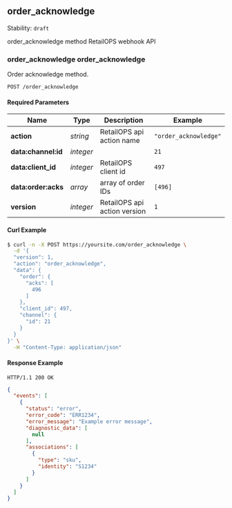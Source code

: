 ## <a name="resource-order_acknowledge_v1">order_acknowledge</a>

Stability: `draft`

order_acknowledge method RetailOPS webhook API

### order_acknowledge order_acknowledge

Order acknowledge method.

```
POST /order_acknowledge
```

#### Required Parameters

| Name | Type | Description | Example |
| ------- | ------- | ------- | ------- |
| **action** | *string* | RetailOPS api action name | `"order_acknowledge"` |
| **data:channel:id** | *integer* |  | `21` |
| **data:client_id** | *integer* | RetailOPS client id | `497` |
| **data:order:acks** | *array* | array of order IDs | `[496]` |
| **version** | *integer* | RetailOPS api action version | `1` |



#### Curl Example

```bash
$ curl -n -X POST https://yoursite.com/order_acknowledge \
  -d '{
  "version": 1,
  "action": "order_acknowledge",
  "data": {
    "order": {
      "acks": [
        496
      ]
    },
    "client_id": 497,
    "channel": {
      "id": 21
    }
  }
}' \
  -H "Content-Type: application/json"
```


#### Response Example

```
HTTP/1.1 200 OK
```

```json
{
  "events": [
    {
      "status": "error",
      "error_code": "ERR1234",
      "error_message": "Example error message",
      "diagnostic_data": [
        null
      ],
      "associations": [
        {
          "type": "sku",
          "identity": "S1234"
        }
      ]
    }
  ]
}
```


